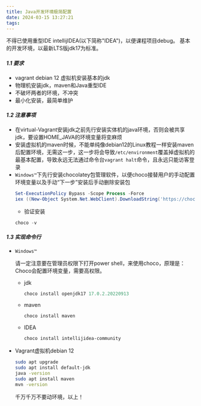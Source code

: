 ```yaml
---
title: Java开发环境极简配置
date: 2024-03-15 13:27:21
tags:
---
```


不得已使用重型IDE intellijIDEA(以下简称"IDEA")，以便课程项目debug。
基本的开发环境，以最新LTS版jdk17为标准。

#### ***1.1 要求***
- vagrant debian 12 虚拟机安装基本的jdk
- 物理机安装jdk，maven和Java重型IDE
- 不破坏两者的环境，不冲突
- 最小化安装，最简单维护

#### ***1.2 注意事项***
- 在virtual-Vagrant安装jdk之前先行安装实体机的java环境，否则会被共享jdk，要设置HOME_JAVA的环境变量将变麻烦
- 安装虚拟机的maven时候，不能单纯像debian12的Linux教程一样安装maven后配置环境，无需这一步，这一步将会导致`/etc/environment`覆盖掉虚拟机的最基本配置，导致永远无法通过命令台`vagrant halt`命令，且永远只能访客登录
- `Windows™`下先行安装chocolatey包管理软件，以便choco接替用户的手动配置环境变量以及手动“下一步”安装后手动删除安装包
    ```powershell
    Set-ExecutionPolicy Bypass -Scope Process -Force
    iex ((New-Object System.Net.WebClient).DownloadString('https://chocolatey.org/install.ps1'))
    ```
    - 验证安装
    ```powershell
    choco -v
    ```

#### ***1.3 实现命令行***

- `Windows™`

    请一定注意要在管理员权限下打开power shell，来使用choco，原理是：Choco会配置环境变量，需要高权限。

    - jdk

        ```powershell
        choco install openjdk17 17.0.2.20220913
        ```

    - maven
        ```powershell
        choco install maven
        ```

    - IDEA
        ```powershell
        choco install intellijidea-community
        ```
- Vagrant虚拟机debian 12
    ```bash
    sudo apt upgrade
    sudo apt install default-jdk
    java -version
    sudo apt install maven
    mvn -version
    ```
    千万千万不要动环境，以上！


